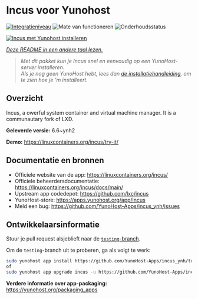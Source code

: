 <!--
NB: Deze README is automatisch gegenereerd door <https://github.com/YunoHost/apps/tree/master/tools/readme_generator>
Hij mag NIET handmatig aangepast worden.
-->

# Incus voor Yunohost

[![Integratieniveau](https://apps.yunohost.org/badge/integration/incus)](https://ci-apps.yunohost.org/ci/apps/incus/)
![Mate van functioneren](https://apps.yunohost.org/badge/state/incus)
![Onderhoudsstatus](https://apps.yunohost.org/badge/maintained/incus)

[![Incus met Yunohost installeren](https://install-app.yunohost.org/install-with-yunohost.svg)](https://install-app.yunohost.org/?app=incus)

*[Deze README in een andere taal lezen.](./ALL_README.md)*

> *Met dit pakket kun je Incus snel en eenvoudig op een YunoHost-server installeren.*  
> *Als je nog geen YunoHost hebt, lees dan [de installatiehandleiding](https://yunohost.org/install), om te zien hoe je 'm installeert.*

## Overzicht

Incus, a owerful system container and virtual machine manager. It is a communautary fork of LXD.


**Geleverde versie:** 6.6~ynh2

**Demo:** <https://linuxcontainers.org/incus/try-it/>
## Documentatie en bronnen

- Officiele website van de app: <https://linuxcontainers.org/incus/>
- Officiele beheerdersdocumentatie: <https://linuxcontainers.org/incus/docs/main/>
- Upstream app codedepot: <https://github.com/lxc/incus>
- YunoHost-store: <https://apps.yunohost.org/app/incus>
- Meld een bug: <https://github.com/YunoHost-Apps/incus_ynh/issues>

## Ontwikkelaarsinformatie

Stuur je pull request alsjeblieft naar de [`testing`-branch](https://github.com/YunoHost-Apps/incus_ynh/tree/testing).

Om de `testing`-branch uit te proberen, ga als volgt te werk:

```bash
sudo yunohost app install https://github.com/YunoHost-Apps/incus_ynh/tree/testing --debug
of
sudo yunohost app upgrade incus -u https://github.com/YunoHost-Apps/incus_ynh/tree/testing --debug
```

**Verdere informatie over app-packaging:** <https://yunohost.org/packaging_apps>
